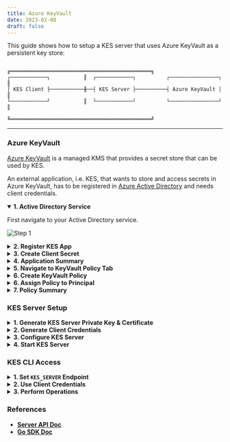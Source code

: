 ```yaml
---
title: Azure KeyVault
date: 2023-02-08
draft: false
---
```


This guide shows how to setup a KES server that uses Azure KeyVault as a persistent key store:

```
                         ╔══════════════════════════════════════════════╗
┌────────────┐           ║  ┌────────────┐          ┌────────────────┐  ║
│ KES Client ├───────────╫──┤ KES Server ├──────────┤ Azure KeyVault │  ║
└────────────┘           ║  └────────────┘          └────────────────┘  ║
                         ╚══════════════════════════════════════════════╝
```

***


### Azure KeyVault

[Azure KeyVault](https://azure.microsoft.com/services/key-vault) is a managed KMS that provides a secret store that can be used by KES.

An external application, i.e. KES, that wants to store and access secrets in Azure KeyVault, has to be registered in [Azure Active Directory](https://azure.microsoft.com/services/active-directory) and needs client credentials. 

<details open="true"><summary><b>1. Active Directory Service</b></summary>

First navigate to your Active Directory service.

![Step 1](https://raw.githubusercontent.com/wiki/minio/kes/images/azure-keyvault-step1.png)

</details>

<details><summary><b>2. Register KES App</b></summary>

Then go to App registrations and register a new application for KES.

![Step 2](https://raw.githubusercontent.com/wiki/minio/kes/images/azure-keyvault-step2.png)

Now, you can give the application a name - e.g. `KES-Demo` and register it. 
Once completed, Azure will show you some details about your newly registered application. 

![Step 3](https://raw.githubusercontent.com/wiki/minio/kes/images/azure-keyvault-step3.png)

Some important fields are:
 - The application or client ID
 - The directory or tenant ID
 - The client credentials

The application directory ID will be UUIDs - like `c3b7badf-cd2b-4297-bece-4de5f2e575f6`.
However, there should be no client credentials, yet. So, we need to create a client secret for your KES server.

</details>

<details><summary><b>3. Create Client Secret</b></summary>

Here, we select a client secret that we can give a name - e.g. `KES-Demo` - and select an expiry - e.g. 12 months:

![Step 5](https://raw.githubusercontent.com/wiki/minio/kes/images/azure-keyvault-step5.png)

Once completed, Azure will should a new secret with the chosen description and expiry. 
**Make sure to copy the secret value. It may not be shown to you again.**
This secret value will be required later by KES to authenticate to Azure KeyVault.

</details>

<details><summary><b>4. Application Summary</b></summary>

After navigating back to the application overview, Azure will show that the application now has one secret.

![Step 6](https://raw.githubusercontent.com/wiki/minio/kes/images/azure-keyvault-step6.png)

At this point you should have the following information about your Azure application:
 - The application / client ID. Here, `c3b7badf-cd2b-4297-bece-4de5f2e575f6`.
 - The directory / tenant ID. Here, `41a37d4e-b3c4-49f4-b330-1114fb0271c8`.
 - The value of the newly created secret. Here, `-.j4XP6Sa7E39.KWn-SL~Dgbz~H-H-TPxT`.

</details>

<details><summary><b>5. Navigate to KeyVault Policy Tab</b></summary>

Now, we can define which KeyVault API operations our external application (KES server) can perform.
Therefore, navigate to the `Access policies` tab of your KeyVault instance and add a new access policy.

![Step 7](https://raw.githubusercontent.com/wiki/minio/kes/images/azure-keyvault-step7.png)

</details>

<details><summary><b>6. Create KeyVault Policy</b></summary>

Here, we specify which KeyVault API your application has access to. Select the following five `Secret permissions`:

![Step 8](https://raw.githubusercontent.com/wiki/minio/kes/images/azure-keyvault-step8.png)

</details>

<details><summary><b>6. Assign Policy to Principal</b></summary>

Finally, we have to select a principal or an authorized application. The principal can either be the application itself - then no authorized application has to be selected. Alternatively, we can select a user or group as principal and select our newly registered KES Azure application as authorized application.

Here, we just set the principal. Therefore, we just search for the name of our application (`KES-Demo`), or insert the application UUID.

![Step 6](https://raw.githubusercontent.com/wiki/minio/kes/images/azure-keyvault-step9.png)

</details>

<details><summary><b>7. Policy Summary</b></summary>

Once added, Azure shows a new access policy associated to our registered KES application.

![Step 6](https://raw.githubusercontent.com/wiki/minio/kes/images/azure-keyvault-step10.png)

***Make sure you hit `Save` before navigating elsewhere.***

</details>

### KES Server Setup

<details><summary><b>1. Generate KES Server Private Key & Certificate</b></summary>

First, we need to generate a TLS private key and certificate for our KES server.
A KES server can only be run with TLS - since [secure-by-default](https://en.wikipedia.org/wiki/Secure_by_default).
Here we use self-signed certificates for simplicity.

The following command generates a new TLS private key (`private.key`) and
a self-signed X.509 certificate (`public.crt`) issued for the IP `127.0.0.1`
and DNS name `localhost`: 

```sh
$ kes identity new --ip "127.0.0.1" localhost

  Private key:  private.key
  Certificate:  public.crt
  Identity:     2e897f99a779cf5dd147e58de0fe55a494f546f4dcae8bc9e5426d2b5cd35680
```

> If you already have a TLS private key & certificate - e.g. from a WebPKI or internal
> CA - you can use them instead. Remember to adjust the `tls` config section later on.
 
</details>

<details><summary><b>2. Generate Client Credentials</b></summary>

The client application needs some credentials to access the KES server. The following
command generates a new TLS private/public key pair:
```sh
$ kes identity new --key=client.key --cert=client.crt MyApp

  Private key:  client.key
  Certificate:  client.crt
  Identity:     02ef5321ca409dbc7b10e7e8ee44d1c3b91e4bf6e2198befdebee6312745267b
```

The identity `02ef5321ca409dbc7b10e7e8ee44d1c3b91e4bf6e2198befdebee6312745267b`
is an unique fingerprint of the public key in `client.crt` and you can re-compute
it anytime:
```sh
$ kes identity of client.crt

  Identity:  02ef5321ca409dbc7b10e7e8ee44d1c3b91e4bf6e2198befdebee6312745267b
```

</details>

<details><summary><b>3. Configure KES Server</b></summary>

Next, we can create the KES server configuration file: `config.yml`.
Please, make sure that the identity in the policy section matches
your `client.crt` identity.

```yaml
address: 0.0.0.0:7373 # Listen on all network interfaces on port 7373

admin:
  identity: disabled  # We disable the admin identity since we don't need it in this guide 
   
tls:
  key: private.key    # The KES server TLS private key
  cert: public.crt    # The KES server TLS certificate
   
policy:
  my-app: 
    allow:
    - /v1/key/create/my-key*
    - /v1/key/generate/my-key*
    - /v1/key/decrypt/my-key*
    identities:
    - 02ef5321ca409dbc7b10e7e8ee44d1c3b91e4bf6e2198befdebee6312745267b # Use the identity of your client.crt
   
keystore:
     azure:
       keyvault:
         endpoint: "https://kes-test-1.vault.azure.net"    # Use your KeyVault instance endpoint.
         credentials:
           tenant_id: ""      # The ID of the tenant the client belongs to - e.g: "41a37d4e-b3c4-49f4-b330-1114fb0271c8".
           client_id: ""      # The ID of the client                       - e.g: "c3b7badf-cd2b-4297-bece-4de5f2e575f6".
           client_secret: ""  # The value of the client secret             - e.g: "-.j4XP6Sa7E39.KWn-SL~Dgbz~H-H-TPxT".
```

</details>

<details><summary><b>4. Start KES Server</b></summary>

Now, we can start a KES server instance:
```
$ kes server --config config.yml --auth off
```

> On linux, KES can use the [`mlock`](http://man7.org/linux/man-pages/man2/mlock.2.html) syscall
> to prevent the OS from writing in-memory data to disk (swapping). This prevents leaking senstive
> data accidentality. The following command allows KES to use the mlock syscall without running
> with root privileges:
> ```sh
> $ sudo setcap cap_ipc_lock=+ep $(readlink -f $(which kes))
> ```
> Then, we can start a KES server instance with memory protection:
> ```
> $ kes server --config config.yml --auth off --mlock
> ```

</details>

### KES CLI Access

<details><summary><b>1. Set <code>KES_SERVER</code> Endpoint</a></summary>

The KES CLI needs to know to which server it should talk to:
```sh
$ export KES_SERVER=https://127.0.0.1:7373
```

</details>

<details><summary><b>2. Use Client Credentials</b></summary>

Further, the KES CLI needs some access credentials to talk to a KES server:
```sh
$ export KES_CLIENT_CERT=client.crt
```
```sh
$ export KES_CLIENT_KEY=client.key
```

</details>

<details><summary><b>3. Perform Operations</b></summary>

Now, we can perform any API operation that is allowed based on the
policy we assigned above. For example we can create a key:
```sh
$ kes key create my-key-1
```

Then, we can use that key to generate a new data encryption key:
```sh
$ kes key dek my-key-1
{
  plaintext : UGgcVBgyQYwxKzve7UJNV5x8aTiPJFoR+s828reNjh0=
  ciphertext: eyJhZWFkIjoiQUVTLTI1Ni1HQ00tSE1BQy1TSEEtMjU2IiwiaWQiOiIxMTc1ZjJjNDMyMjNjNjNmNjY1MDk5ZDExNmU3Yzc4NCIsIml2IjoiVHBtbHpWTDh5a2t4VVREV1RSTU5Tdz09Iiwibm9uY2UiOiJkeGl0R3A3bFB6S21rTE5HIiwiYnl0ZXMiOiJaaWdobEZrTUFuVVBWSG0wZDhSYUNBY3pnRWRsQzJqWFhCK1YxaWl2MXdnYjhBRytuTWx0Y3BGK0RtV1VoNkZaIn0=
}
```

</details>

### References

 - [**Server API Doc**](https://github.com/minio/kes/wiki/Server-API)
 - [**Go SDK Doc**](https://pkg.go.dev/github.com/minio/kes)